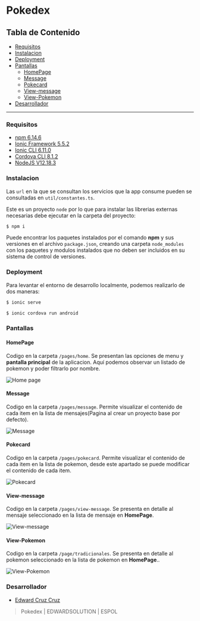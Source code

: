 # Pokedex

## Tabla de Contenido

* [Requisitos](#requisitos)
* [Instalacion](#instalacion)
* [Deployment](#deployment)
* [Pantallas](#pantallas)
  - [HomePage](#homepage)
  - [Message](#perfil)
  - [Pokecard](#favoritas)
  - [View-message](#combos-promocionales)
  - [View-Pokemon](#tradicionales)
 * [Desarrollador](#desarrollador)
------------------------------------------------------------------------------------

### Requisitos

* [npm 6.14.6](https://www.npmjs.com/)
* [Ionic Framework 5.5.2](https://ionicframework.com/docs/)
* [Ionic CLI 6.11.0](https://ionicframework.com/docs/)
* [Cordova CLI 8.1.2](https://cordova.apache.org/docs/es/latest/guide/cli/)
* [NodeJS V12.18.3](https://nodejs.org/es/about/releases/)


### Instalacion

Las `url` en la que se consultan los servicios que la app consume pueden se consultadas en `util/constantes.ts`.

Este es un proyecto `node` por lo que para instalar las librerias externas necesarias debe ejecutar en la carpeta del proyecto:

```bash
$ npm i
```

Puede encontrar los paquetes instalados por el comando **npm** y sus versiones en el archivo `package.json`, creando una carpeta `node_modules` con los paquetes y modulos instalados que no deben ser incluidos en su sistema de control de versiones.


### Deployment

Para levantar el entorno de desarrollo localmente, podemos realizarlo de dos maneras:

```bash
$ ionic serve
```

```bash
$ ionic cordova run android
```

### Pantallas

#### HomePage

Codigo en la carpeta `/pages/home`. Se presentan las opciones de menu y **pantalla principal** de la aplicacion. Aquí podemos observar un listado de pokemon 
y poder filtrarlo por nombre. 

![Home page](README_captures/home.png)  

#### Message

Codigo en la carpeta `/pages/message`. Permite visualizar el contenido de cada item en la lista de mensajes(Pagina al crear un proyecto base por defecto).

![Message](README_captures/message.png)  

#### Pokecard

Codigo en la carpeta `/pages/pokecard`. Permite visualizar el contenido de cada item en la lista de pokemon, desde este apartado se puede modificar el contenido de cada item.

![Pokecard](README_captures/pokecard.png)

#### View-message

Codigo en la carpeta `/pages/view-message`. Se presenta en detalle al mensaje seleccionado en la lista de mensaje en **HomePage**.

![View-message](README_captures/view-message.png)

#### View-Pokemon

Codigo en la carpeta `/page/tradicionales`. Se presenta en detalle al pokemon seleccionado en la lista de pokemon en **HomePage**..

![View-Pokemon](README_captures/view-pokemon.png)


### Desarrollador
- [Edward Cruz Cruz](https://github.com/edwardcruzcruz)
> Pokedex | EDWARDSOLUTION | ESPOL
